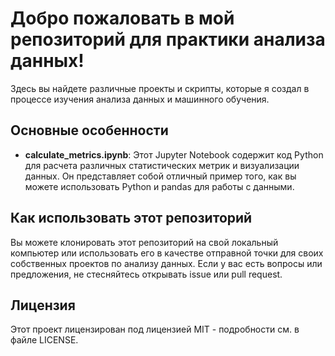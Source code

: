 <!DOCTYPE html>
<html>
<head>
    <title>Мой репозиторий для практики анализа данных</title>
</head>
<body>
    <h1>Добро пожаловать в мой репозиторий для практики анализа данных!</h1>
    <p>Здесь вы найдете различные проекты и скрипты, которые я создал в процессе изучения анализа данных и машинного обучения.</p>
    <h2>Основные особенности</h2>
    <ul>
        <li><strong>calculate_metrics.ipynb</strong>: Этот Jupyter Notebook содержит код Python для расчета различных статистических метрик и визуализации данных. Он представляет собой отличный пример того, как вы можете использовать Python и pandas для работы с данными.</li>
    </ul>
    <h2>Как использовать этот репозиторий</h2>
    <p>Вы можете клонировать этот репозиторий на свой локальный компьютер или использовать его в качестве отправной точки для своих собственных проектов по анализу данных. Если у вас есть вопросы или предложения, не стесняйтесь открывать issue или pull request.</p>
    <h2>Лицензия</h2>
    <p>Этот проект лицензирован под лицензией MIT - подробности см. в файле LICENSE.</p>
</body>
</html>

